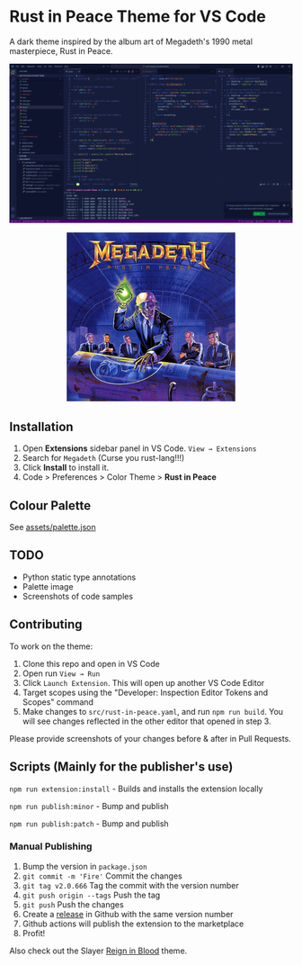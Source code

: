 # Rust in Peace Theme for VS Code

A dark theme inspired by the album art of Megadeth's 1990 metal masterpiece, Rust in Peace.

![Screenshot](https://github.com/chapmandu/rust-in-peace-vscode-theme/raw/main/assets/screenshot.png)

<div style="text-align:center">

![Rust in Peace](https://github.com/chapmandu/rust-in-peace-vscode-theme/raw/main/assets/Megadeth-RustInPeace.jpg)

</div>

## Installation

1. Open **Extensions** sidebar panel in VS Code. `View → Extensions`
2. Search for `Megadeth` (Curse you rust-lang!!!)
3. Click **Install** to install it.
4. Code > Preferences > Color Theme > **Rust in Peace**

## Colour Palette

See [assets/palette.json](https://github.com/chapmandu/rust-in-peace-vscode-theme/blob/main/assets/palette.json)

## TODO

- Python static type annotations
- Palette image
- Screenshots of code samples

## Contributing

To work on the theme:

1. Clone this repo and open in VS Code
2. Open run `View → Run`
3. Click `Launch Extension`. This will open up another VS Code Editor
4. Target scopes using the "Developer: Inspection Editor Tokens and Scopes" command
5. Make changes to `src/rust-in-peace.yaml`, and run `npm run build`. You will see changes reflected in the other editor that opened in step 3.

Please provide screenshots of your changes before & after in Pull Requests.

## Scripts (Mainly for the publisher's use)

`npm run extension:install` - Builds and installs the extension locally

`npm run publish:minor` - Bump and publish

`npm run publish:patch` - Bump and publish

### Manual Publishing

1. Bump the version in `package.json`
2. `git commit -m 'Fire'` Commit the changes
3. `git tag v2.0.666` Tag the commit with the version number
4. `git push origin --tags` Push the tag
5. `git push` Push the changes
6. Create a [release](https://github.com/chapmandu/rust-in-peace-vscode-theme/releases) in Github with the same version number
7. Github actions will publish the extension to the marketplace
8. Profit!


Also check out the Slayer [Reign in Blood](https://marketplace.visualstudio.com/items?itemName=chapmandu.reign-in-blood) theme.
